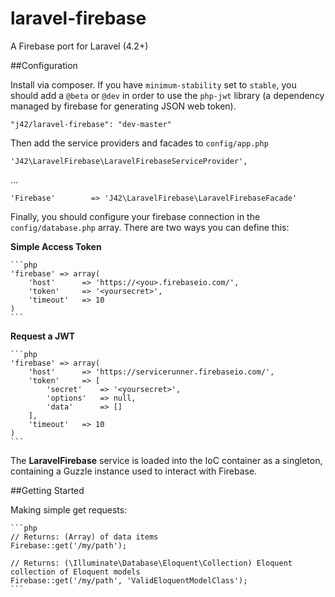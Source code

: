 laravel-firebase
================

A Firebase port for Laravel (4.2+)


##Configuration

Install via composer.  If you have `minimum-stability` set to `stable`, you should add a `@beta` or `@dev` in order to use the `php-jwt` library (a dependency managed by firebase for generating JSON web token).

	"j42/laravel-firebase": "dev-master"

Then add the service providers and facades to `config/app.php`

	'J42\LaravelFirebase\LaravelFirebaseServiceProvider',

...

	'Firebase'		  => 'J42\LaravelFirebase\LaravelFirebaseFacade'

Finally, you should configure your firebase connection in the `config/database.php` array.  There are two ways you can define this:

**Simple Access Token**

	```php
	'firebase' => array(
		'host'		=> 'https://<you>.firebaseio.com/',
		'token'		=> '<yoursecret>',
		'timeout'	=> 10
	)
	```

**Request a JWT**

	```php
	'firebase' => array(
		'host'		=> 'https://servicerunner.firebaseio.com/',
		'token'		=> [
			'secret'	=> '<yoursecret>',
			'options'	=> null,
			'data'		=> []
		],
		'timeout'	=> 10
	)
	```


The **LaravelFirebase** service is loaded into the IoC container as a singleton, containing a Guzzle instance used to interact with Firebase.



##Getting Started

Making simple get requests:

	```php
	// Returns: (Array) of data items
	Firebase::get('/my/path');

	// Returns: (\Illuminate\Database\Eloquent\Collection) Eloquent collection of Eloquent models
	Firebase::get('/my/path', 'ValidEloquentModelClass');
	```